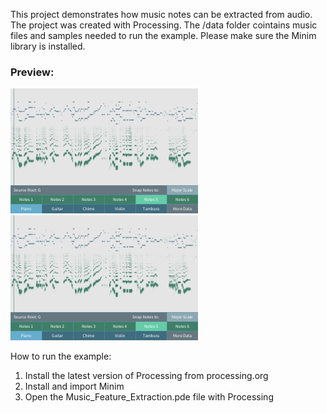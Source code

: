
This project demonstrates how music notes can be extracted from audio. The project was created with Processing.
The /data folder cointains music files and samples needed to run the example. 
Please make sure the Minim library is installed.

### Preview:

<img width="300px" src="Music_Feature_Extraction/preview/preview1.jpg" />  &emsp; <img width="300px" src="Music_Feature_Extraction/preview/preview1.jpg" />



How to run the example:

1. Install the latest version of Processing from processing.org 
2. Install and import Minim
3. Open the Music_Feature_Extraction.pde file with Processing
